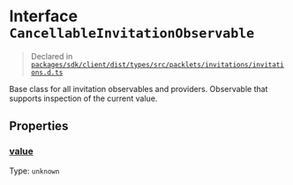 # Interface `CancellableInvitationObservable`
> Declared in [`packages/sdk/client/dist/types/src/packlets/invitations/invitations.d.ts`]()

Base class for all invitation observables and providers.
Observable that supports inspection of the current value.

## Properties
### [value]()
Type: <code>unknown</code>
